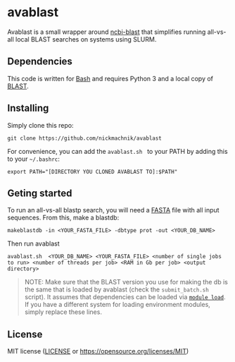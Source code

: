 # avablast

Avablast is a small wrapper around [ncbi-blast](https://blast.ncbi.nlm.nih.gov/Blast.cgi) that simplifies running all-vs-all local BLAST searches on systems using SLURM.

## Dependencies

This code is written for [Bash](https://en.wikipedia.org/wiki/Bash_(Unix_shell)) and requires Python 3 and a local copy of [BLAST](https://blast.ncbi.nlm.nih.gov/Blast.cgi?CMD=Web&PAGE_TYPE=BlastDocs&DOC_TYPE=Download).

## Installing

Simply clone this repo:
```
git clone https://github.com/nickmachnik/avablast
```

For convenience, you can add the `avablast.sh ` to your PATH by adding this to your `~/.bashrc`:
```
export PATH="[DIRECTORY YOU CLONED AVABLAST TO]:$PATH"
```

## Geting started

To run an all-vs-all blastp search, you will need a [FASTA](https://en.wikipedia.org/wiki/FASTA_format) file with all input sequences.
From this, make a blastdb:

```
makeblastdb -in <YOUR_FASTA_FILE> -dbtype prot -out <YOUR_DB_NAME>
```

Then run avablast 
```
avablast.sh  <YOUR_DB_NAME> <YOUR_FASTA_FILE> <number of single jobs to run> <number of threads per job> <RAM in Gb per job> <output directory>
```

> NOTE: Make sure that the BLAST version you use for making the db is the same that is loaded by avablast (check the `submit_batch.sh` script).
> It assumes that dependencies can be loaded via [`module load`](http://modules.sourceforge.net/).
> If you have a different system for loading environment modules, simply replace these lines.

## License

MIT license ([LICENSE](LICENSE.txt) or https://opensource.org/licenses/MIT)

<!-- 
End with an example of getting some data out of the system or using it for a little demo

## Running the tests

Explain how to run the automated tests for this system

### Break down into end to end tests

Explain what these tests test and why

```
Give an example
```

### And coding style tests

Explain what these tests test and why

```
Give an example
```

## Deployment

Add additional notes about how to deploy this on a live system

## Built With

* [Dropwizard](http://www.dropwizard.io/1.0.2/docs/) - The web framework used
* [Maven](https://maven.apache.org/) - Dependency Management
* [ROME](https://rometools.github.io/rome/) - Used to generate RSS Feeds

## Contributing

Please read [CONTRIBUTING.md](https://gist.github.com/PurpleBooth/b24679402957c63ec426) for details on our code of conduct, and the process for submitting pull requests to us.

## Versioning

We use [SemVer](http://semver.org/) for versioning. For the versions available, see the [tags on this repository](https://github.com/your/project/tags).

## Authors

* **Billie Thompson** - *Initial work* - [PurpleBooth](https://github.com/PurpleBooth)

See also the list of [contributors](https://github.com/your/project/contributors) who participated in this project.

## License

This project is licensed under the MIT License - see the [LICENSE.md](LICENSE.md) file for details

## Acknowledgments

* Hat tip to anyone whose code was used
* Inspiration
* etc

 -->
